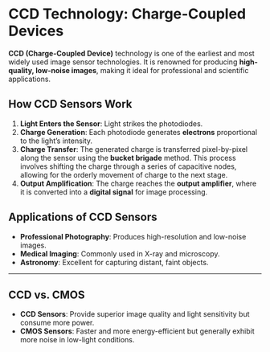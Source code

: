 # CCD Technology: Charge-Coupled Devices

**CCD (Charge-Coupled Device)** technology is one of the earliest and most widely used image sensor technologies. It is renowned for producing **high-quality, low-noise images**, making it ideal for professional and scientific applications.

## How CCD Sensors Work

1. **Light Enters the Sensor**: Light strikes the photodiodes.
2. **Charge Generation**: Each photodiode generates **electrons** proportional to the light’s intensity.
3. **Charge Transfer**: The generated charge is transferred pixel-by-pixel along the sensor using the **bucket brigade** method. This process involves shifting the charge through a series of capacitive nodes, allowing for the orderly movement of charge to the next stage.
4. **Output Amplification**: The charge reaches the **output amplifier**, where it is converted into a **digital signal** for image processing.

## Applications of CCD Sensors

- **Professional Photography**: Produces high-resolution and low-noise images.
- **Medical Imaging**: Commonly used in X-ray and microscopy.
- **Astronomy**: Excellent for capturing distant, faint objects.

---

## CCD vs. CMOS

- **CCD Sensors**: Provide superior image quality and light sensitivity but consume more power.
- **CMOS Sensors**: Faster and more energy-efficient but generally exhibit more noise in low-light conditions.

